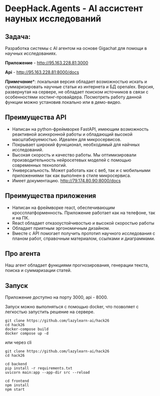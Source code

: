 # DeepHack.Agents - AI ассистент науных исследований

## Задача: 

Разработка cистемы с AI агентом на основе Gigachat для помощи в научных исследованиях.

**Приложение** -  http://95.163.228.81:3000

**Api** -  http://95.163.228.81:8000/docs

***Примечание****: локальная версия обладает возможностью искать и суммаризировать научные статьи из интернета и БД openalex. Версия,
развернутая на сервере, не обладает поиском источников в связи с особенностями хостинг-провайдера. Посмотреть работу данной функции
можно установив локально или в демо-видео.

## Преимущества API

- Написан на python-фреймворке FastAPI, имеющим возможность реактивной асинхронной работы и обладающий высокой масштабируемостью. Идеален для микросервисов.
- Покрывает широкий функционал, необходимый для найчных исследований.
- Высокая скорость и качество работы. Мы оптимизировали производительность нейросетевых моделей с помощью современных технологий.
- Универсальность. Может работать как с веб, так и с мобильными приложениями так как выполнен в стиле микросервиса.
- Имеет документацию. http://79.174.80.90:8000/docs

## Преимущества приложения

- Написан на фреймворке react, обеспечивающим кроссплатформенность. Приложение работает как на телефоне, так и на ПК.
- React обладает отказоустойчивостью и высокой скоростью работы
- Обладает приятным эргономичным дизайном.
- Вместе с API помогает получить прототип научного исследования с планом работ, справочным материалом, ссылками и диаграммами.

## Про агента

Наш агент обладает функциями прогнозирования, генерации текста, поиска и суммаризации статей. 


## Запуск

Приложение доступно на порту 3000, api - 8000.

Запуск можно выполняться с помощью docker, что позволяет с легкостью запустить решение на сервере.
```
git clone https://github.com/lazylearn-ai/hack26
cd hack26
docker-compose build
docker compose up -d
```

или через cli
```
git clone https://github.com/lazylearn-ai/hack26
cd hack26

cd backend
pip install -r requirements.txt
uvicorn main:app --app-dir src --reload

cd frontend
npm install
npm start
```

